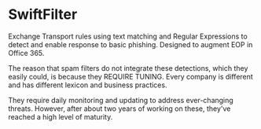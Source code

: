 # SwiftFilter
Exchange Transport rules using text matching and Regular Expressions to detect and enable response to basic phishing. Designed to augment EOP in Office 365.

The reason that spam filters do not integrate these detections, which they easily could, is because they REQUIRE TUNING. Every company is different and has different lexicon and business practices.

They require daily monitoring and updating to address ever-changing threats. However, after about two years of working on these, they've reached a high level of maturity.